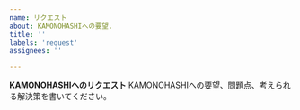 ```yaml
---
name: リクエスト
about: KAMONOHASHIへの要望.
title: ''
labels: 'request'
assignees: ''

---
```


**KAMONOHASHIへのリクエスト**
KAMONOHASHIへの要望、問題点、考えられる解決策を書いてください。
